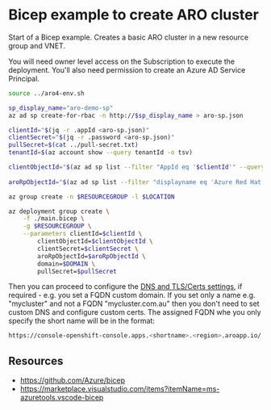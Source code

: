 Bicep example to create ARO cluster
===================================

Start of a Bicep example.
Creates a basic ARO cluster in a new resource group and VNET.

You will need owner level access on the Subscription to execute the deployment.
You'll also need permission to create an Azure AD Service Principal.

```sh
source ../aro4-env.sh

sp_display_name="aro-demo-sp"
az ad sp create-for-rbac -n http://$sp_display_name > aro-sp.json

clientId="$(jq -r .appId <aro-sp.json)"
clientSecret="$(jq -r .password <aro-sp.json)"
pullSecret=$(cat ../pull-secret.txt)
tenantId=$(az account show --query tenantId -o tsv)

clientObjectId="$(az ad sp list --filter "AppId eq '$clientId'" --query "[?appId=='$clientId'].id" -o tsv)"
 
aroRpObjectId="$(az ad sp list --filter "displayname eq 'Azure Red Hat OpenShift RP'" --query "[?appDisplayName=='Azure Red Hat OpenShift RP']" --query "[?appOwnerOrganizationId=='$tenantId'].id" -o tsv | head -1)"

az group create -n $RESOURCEGROUP -l $LOCATION

az deployment group create \
    -f ./main.bicep \
    -g $RESOURCEGROUP \
    --parameters clientId=$clientId \
        clientObjectId=$clientObjectId \
        clientSecret=$clientSecret \
        aroRpObjectId=$aroRpObjectId \
        domain=$DOMAIN \
        pullSecret=$pullSecret
```

Then you can proceed to configure the [DNS and TLS/Certs settings](../TLS.md), if required - e.g. you set a FQDN custom domain.
If you set only a name e.g. "mycluster" and not a FQDN "mycluster.com.au" then you don't need to set custom DNS and configure custom certs.
The assigned FQDN whe you only specify the short name will be in the format:

```sh
https://console-openshift-console.apps.<shortname>.<region>.aroapp.io/
```

Resources
---------

* https://github.com/Azure/bicep
* https://marketplace.visualstudio.com/items?itemName=ms-azuretools.vscode-bicep
